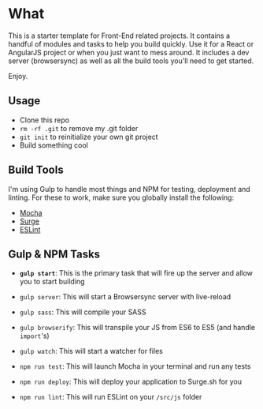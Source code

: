 # What

This is a starter template for Front-End related projects. It contains a handful of modules and tasks to help you build quickly. Use it for a React or AngularJS project or when you just want to mess around. It includes a dev server (browsersync) as well as all the build tools you'll need to get started.

Enjoy.

## Usage

- Clone this repo
- `rm -rf .git` to remove my .git folder
- `git init` to reinitialize your own git project
- Build something cool


## Build Tools

I'm using Gulp to handle most things and NPM for testing, deployment and linting. For these to work, make sure you globally install the following:

- [Mocha](https://mochajs.org/)
- [Surge](http://surge.sh/)
- [ESLint](http://eslint.org/)

## Gulp & NPM Tasks

- **`gulp start`**: This is the primary task that will fire up the server and allow you to start building
- `gulp server`: This will start a Browsersync server with live-reload
- `gulp sass`: This will compile your SASS
- `gulp browserify`: This will transpile your JS from ES6 to ES5 (and handle `import`'s)
- `gulp watch`: This will start a watcher for files


- `npm run test`: This will launch Mocha in your terminal and run any tests
- `npm run deploy`: This will deploy your application to Surge.sh for you
- `npm run lint`: This will run ESLint on your `/src/js` folder
